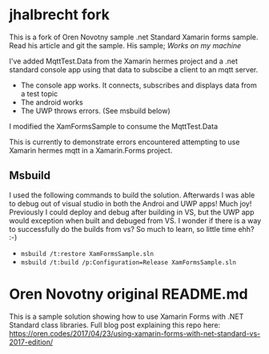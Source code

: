 # jhalbrecht fork
This is a fork of Oren Novotny sample .net Standard Xamarin forms sample. Read his article and git the sample. His sample; _Works on my machine_ 

I've added MqttTest.Data from the Xamarin hermes project and a .net standard console app using that data to subscibe a client to an mqtt server.

* The console app works. It connects, subscribes and displays data from a test topic
* The android works
* The UWP throws errors. (See msbuild below)

I modified the XamFormsSample to consume the MqttTest.Data

This is currently to demonstrate errors encountered attempting to use Xamarin hermes mqtt in a Xamarin.Forms project.

## Msbuild
I used the following commands to build the solution. 
Afterwards I was able to debug out of visual studio in both the Androi and UWP apps! Much joy! 
Previously I could deploy and debug after building in VS, but the UWP app would exception when built and debuged from VS. I wonder if there is a way to successfully do the builds from vs? So much to learn, so little time ehh? :-)
* `msbuild /t:restore XamFormsSample.sln`
* `msbuild /t:build /p:Configuration=Release XamFormsSample.sln`


# Oren Novotny original README.md
This is a sample solution showing how to use Xamarin Forms with .NET Standard class libraries. Full blog post explaining this repo here: https://oren.codes/2017/04/23/using-xamarin-forms-with-net-standard-vs-2017-edition/
